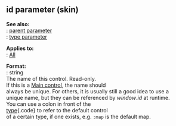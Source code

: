 ## id parameter (skin)    
**See also:**    
:   [parent parameter](/%7Bskin%7D/param/parent)    
:   [type parameter](/%7Bskin%7D/param/type)    
<!-- -->    
**Applies to:**    
:   [All](/%7Bskin%7D/control)    
<!-- -->    
**Format:**    
:   string    
The name of this control. Read-only.    
If this is a [Main control](/%7Bskin%7D/control/main), the name should    
always be unique. For others, it is usually still a good idea to use a    
unique name, but they can be referenced by *window*.*id* at runtime.    
You can use a colon in front of the    
[type](/%7Bskin%7D/param/type){.code} to refer to the default control    
of a certain type, if one exists, e.g. `:map` is the default map.  